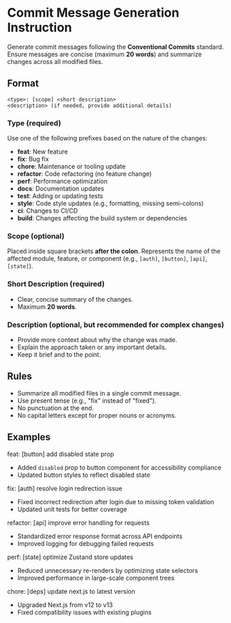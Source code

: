 # Commit Message Generation Instruction

Generate commit messages following the **Conventional Commits** standard. Ensure messages are concise (maximum **20 words**) and summarize changes across all modified files.

## Format

```plaintext
<type>: [scope] <short description>
<description> (if needed, provide additional details)
```

### Type (required)

Use one of the following prefixes based on the nature of the changes:

- **feat**: New feature
- **fix**: Bug fix
- **chore**: Maintenance or tooling update
- **refactor**: Code refactoring (no feature change)
- **perf**: Performance optimization
- **docs**: Documentation updates
- **test**: Adding or updating tests
- **style**: Code style updates (e.g., formatting, missing semi-colons)
- **ci**: Changes to CI/CD
- **build**: Changes affecting the build system or dependencies

### Scope (optional)

Placed inside square brackets **after the colon**. Represents the name of the affected module, feature, or component (e.g., `[auth]`, `[button]`, `[api]`, `[state]`).

### Short Description (required)

- Clear, concise summary of the changes.
- Maximum **20 words**.

### Description (optional, but recommended for complex changes)

- Provide more context about why the change was made.
- Explain the approach taken or any important details.
- Keep it brief and to the point.

## Rules

- Summarize all modified files in a single commit message.
- Use present tense (e.g., "fix" instead of "fixed").
- No punctuation at the end.
- No capital letters except for proper nouns or acronyms.

## Examples

feat: [button] add disabled state prop

- Added `disabled` prop to button component for accessibility compliance
- Updated button styles to reflect disabled state

fix: [auth] resolve login redirection issue

- Fixed incorrect redirection after login due to missing token validation
- Updated unit tests for better coverage

refactor: [api] improve error handling for requests

- Standardized error response format across API endpoints
- Improved logging for debugging failed requests

perf: [state] optimize Zustand store updates

- Reduced unnecessary re-renders by optimizing state selectors
- Improved performance in large-scale component trees

chore: [deps] update next.js to latest version

- Upgraded Next.js from v12 to v13
- Fixed compatibility issues with existing plugins
